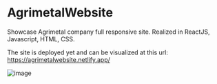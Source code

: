 # AgrimetalWebsite
Showcase Agrimetal company  full responsive site. Realized in ReactJS, Javascript, HTML, CSS.

The site is deployed yet and can be visualized at this url: https://agrimetalwebsite.netlify.app/

![image](https://github.com/stefanopedicinogit/AgrimetalWebsite/assets/83118026/143ae63f-e915-4b91-bab1-e72b4e7377b3)
